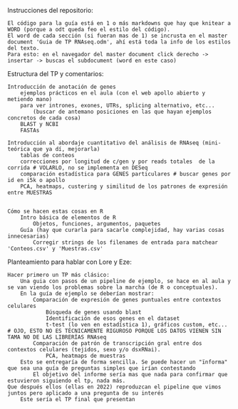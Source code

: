 Instrucciones del repositorio:

	El código para la guía está en 1 o más markdowns que hay que knitear a WORD (porque a odt queda feo el estilo del código).
	El word de cada sección (si fueran mas de 1) se incrusta en el master document 'Guia de TP RNAseq.odm', ahí está toda la info de los estilos del texto.
	Para esto: en el navegador del master document click derecho -> insertar -> buscas el subdocument (word en este caso)


Estructura del TP y comentarios:

	Introducción de anotación de genes
		ejemplos prácticos en el aula (con el web apollo abierto y metiendo mano)
		para ver intrones, exones, UTRs, splicing alternativo, etc...
			(buscar de antemano posiciones en las que hayan ejemplos concretos de cada cosa)
		BLAST y NCBI
		FASTAs 
			
	Introducción al abordaje cuantitativo del análisis de RNAseq (mini-teórica que ya dí, mejorarla)
		tablas de conteos
		correcciones por longitud de c/gen y por reads totales  de la corrida # VOLARLO, no se implementa en DESeq
		comparación estadística para GENES particulares # buscar genes por id en i5k o apollo
		PCA, heatmaps, custering y similitud de los patrones de expresión entre MUESTRAS
		
		
	Cómo se hacen estas cosas en R
		Intro básica de elementos de R
			Objetos, funciones, argumentos, paquetes
		Guía (hay que curarla para sacarle complejidad, hay varias cosas innecesarias)
			Corregir strings de los filenames de entrada para matchear 'Conteos.csv' y 'Muestras.csv'
			


Planteamiento para hablar con Lore y Eze:

	Hacer primero un TP más clásico: 
		Una guia con pasos de un pipeline de ejemplo, se hace en al aula y se van viendo los problemas sobre la marcha (de R o conceptuales).
		En la guía de ejemplo se deberían mostrar:
			Comparación de expresión de genes puntuales entre contextos celulares
				Búsqueda de genes usando blast
				Identificación de esos genes en el dataset
				t-test (lo ven en estadística 1), gráficos custom, etc...		# OJO, ESTO NO ES TÉCNICAMENTE RIGUROSO PORQUE LOS DATOS VIENEN SIN TAMA NO DE LAS LIBRERÍAS RNAseq		
			Comparación de patrón de transcripción gral entre dos contextos celulares (tejidos, sexo y/o dsxRNai).
				PCA, heatmaps de muestras
		Esto se entregaría de forma sencilla. Se puede hacer un "ïnforma" que sea una guía de preguntas simples que irían contestando
			El objetivo del informe sería mas que nada para confirmar que estuvieron siguiendo el tp, nada más.
	Que después ellos (ellas en 2022) reproduzcan el pipeline que vimos juntos pero aplicado a una pregunta de su interés
		Este sería el TP final que presentan
		

		